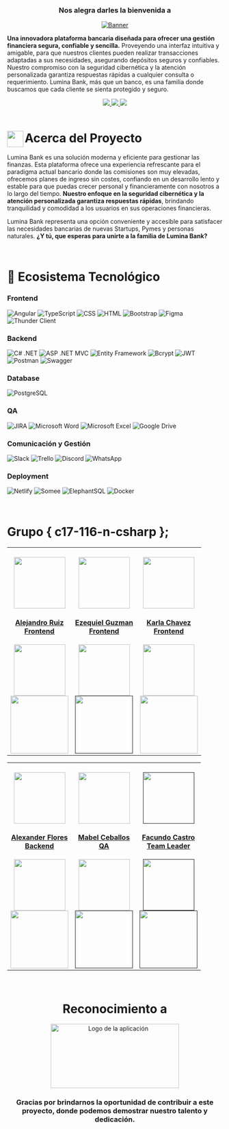 <!-- PLATFORM HEADER & LOGO -->
<div>
  <div align='center'>
  <h3>Nos alegra darles la bienvenida a</h3>
  <a href="https://github.com/No-Country/c17-116-n-csharp" target="_blank">
    <img src="https://raw.githubusercontent.com/No-Country/c17-116-n-csharp/main/Lumina-Client/src/assets/readme-gallery/main-logo.png" alt="Banner">
  </a></div>
<div>
  <p>
    <strong>Una innovadora plataforma bancaria diseñada para ofrecer una gestión financiera segura, confiable y sencilla.</strong> Proveyendo una interfaz intuitiva y amigable, para que nuestros clientes pueden realizar transacciones adaptadas a sus necesidades, asegurando depósitos seguros y confiables. Nuestro compromiso con la seguridad cibernética y la atención personalizada garantiza respuestas rápidas a cualquier consulta o requerimiento. Lumina Bank, más que un banco, es una familia donde buscamos que cada cliente se sienta protegido y seguro.
  </p>
    <div align='center'>
    <a href="https://www.youtube.com/watch?v=BCjnrySrRHA" target="_blank">
          <img  src="https://img.shields.io/badge/VER_DEMO-8B008B?style=for-the-badge&logo=youtube&logoColor=%23FFFFFF"/>
       </a>
   <a href="https://luminabank.netlify.app" target="_blank">
          <img  src="https://img.shields.io/badge/NUESTRO_WEBSITE-8B008B?style=for-the-badge&logo=googlechrome&logoColor=%23FFFFFF"/>
      </a>
      <a href="https://github.com/No-Country/c17-116-n-csharp/issues" target="_blank">
          <img  src="https://img.shields.io/badge/REPORTAR_BUG-8B008B?style=for-the-badge"/>
      </a>
      </div>
</div>

<!-- ABOUT THE PLATFORM -->
<br>
<h1> 
  <img src="https://raw.githubusercontent.com/No-Country/c17-116-n-csharp/main/Lumina-Client/src/assets/readme-gallery/icon.png" width="38px" align='left'>
  Acerca del Proyecto
</h1>

Lumina Bank es una solución moderna y eficiente para gestionar las finanzas. Esta plataforma ofrece una experiencia refrescante para el paradigma actual bancario donde las comisiones son muy elevadas, ofrecemos planes de ingreso sin costes, confiando en un desarrollo lento y estable para que puedas crecer personal y financieramente con nosotros a lo largo del tiempo. <b>Nuestro enfoque en la seguridad cibernética y la atención personalizada garantiza respuestas rápidas</b>, brindando tranquilidad y comodidad a los usuarios en sus operaciones financieras.   

Lumina Bank representa una opción conveniente y accesible para satisfacer las necesidades bancarias de nuevas Startups, Pymes y personas naturales. <b>¿Y tú, que esperas para unirte a la familia de Lumina Bank?</b>  

<!-- TECH STACK -->
<br>
<h1> 
  📡 Ecosistema Tecnológico
</h1>

<h3>Frontend</h3>

![Angular](https://img.shields.io/static/v1?style=for-the-badge&message=Angular&color=DD0031&logo=Angular&logoColor=white&label=)
![TypeScript](https://img.shields.io/static/v1?style=for-the-badge&message=TypeScript&color=3178C6&logo=TypeScript&logoColor=white&label=)
![CSS](https://img.shields.io/static/v1?style=for-the-badge&message=CSS&color=1572B6&logo=CSS3&logoColor=white&label=)
![HTML](https://img.shields.io/static/v1?style=for-the-badge&message=HTML&color=E34F26&logo=HTML5&logoColor=white&label=)
![Bootstrap](https://img.shields.io/static/v1?style=for-the-badge&message=Bootstrap&color=7952B3&logo=Bootstrap&logoColor=white&label=)
![Figma](https://img.shields.io/static/v1?style=for-the-badge&message=Figma&color=F24E1E&logo=Figma&logoColor=white&label=)
![Thunder Client](https://img.shields.io/static/v1?style=for-the-badge&message=Thunder+Client&color=FFA900&logo=Thunderbird&logoColor=white&label=)

<h3>Backend</h3>

![C# .NET](https://img.shields.io/static/v1?style=for-the-badge&message=C%23+.NET&color=512BD4&logo=.NET&logoColor=white&label=)
![ASP .NET MVC](https://img.shields.io/static/v1?style=for-the-badge&message=ASP.NET+MVC&color=512BD4&logo=ASP.NET+MVC&logoColor=white&label=)
![Entity Framework](https://img.shields.io/static/v1?style=for-the-badge&message=Entity+Framework&color=512BD4&logo=Entity+Framework&logoColor=white&label=)
![Bcrypt](https://img.shields.io/static/v1?style=for-the-badge&message=BCrypt&color=512BD4&logo=BCrypt&logoColor=white&label=)
![JWT](https://img.shields.io/badge/JWT-black?style=for-the-badge&logo=JSON%20web%20tokens)
![Postman](https://img.shields.io/static/v1?style=for-the-badge&message=Postman&color=FF6C37&logo=Postman&logoColor=white&label=)
![Swagger](https://img.shields.io/static/v1?style=for-the-badge&message=Swagger&color=6CC24A&logo=Swagger&logoColor=white&label=)

<h3>Database</h3>

![PostgreSQL](https://img.shields.io/static/v1?style=for-the-badge&message=PostgreSQL&color=336791&logo=PostgreSQL&logoColor=white&label=)

<h3>QA</h3>

![JIRA](https://img.shields.io/static/v1?style=for-the-badge&message=JIRA&color=0052CC&logo=JIRA&logoColor=white&label=)
![Microsoft Word](https://img.shields.io/static/v1?style=for-the-badge&message=Microsoft+Word&color=2B579A&logo=Microsoft+Word&logoColor=white&label=)
![Microsoft Excel](https://img.shields.io/static/v1?style=for-the-badge&message=Microsoft+Excel&color=217346&logo=Microsoft+Excel&logoColor=white&label=)
![Google Drive](https://img.shields.io/static/v1?style=for-the-badge&message=Google+Drive&color=4285F4&logo=Google+Drive&logoColor=white&label=)

<h3>Comunicación y Gestión</h3>

![Slack](https://img.shields.io/static/v1?style=for-the-badge&message=Slack&color=4A154B&logo=Slack&logoColor=white&label=)
![Trello](https://img.shields.io/static/v1?style=for-the-badge&message=Trello&color=0079BF&logo=Trello&logoColor=white&label=)
![Discord](https://img.shields.io/static/v1?style=for-the-badge&message=Discord&color=5865F2&logo=Discord&logoColor=white&label=)
![WhatsApp](https://img.shields.io/static/v1?style=for-the-badge&message=WhatsApp&color=25D366&logo=WhatsApp&logoColor=white&label=)

<h3>Deployment</h3>

![Netlify](https://img.shields.io/static/v1?style=for-the-badge&message=Netlify&color=00C7B7&logo=Netlify&logoColor=white&label=)
![Somee](https://img.shields.io/static/v1?style=for-the-badge&message=Somee&color=FF9400&logo=googleearth&logoColor=white&label=)
![ElephantSQL](https://img.shields.io/static/v1?style=for-the-badge&message=ElephantSQL&color=336791&logo=PostgreSQL&logoColor=white&label=)
![Docker](https://img.shields.io/static/v1?style=for-the-badge&message=Docker&color=2496ED&logo=Docker&logoColor=white&label=)

<!-- TEAMMATES -->
<br>
<h1> 
  Grupo { c17-116-n-csharp };
</h1>

<table align='center'>
  <tr>
    <td align='center'>
      <div>
        <br>
        <a href="https://github.com/AJRuiz2204" target="_blank" rel="author">
          <img width="120" src="https://avatars.githubusercontent.com/u/73262005?v=4"/>
        </a>
          <h4>
          <a href="https://github.com/AJRuiz2204" target="_blank">Alejandro Ruiz</a>
            <br>
            <a href="https://github.com/AJRuiz2204" target="_blank"><u>Frontend</u></a>
          </h4>
        <div style='display: flex; flex-direction: column'>
        <a href="https://github.com/AJRuiz2204" target="_blank">
          <img width="120" src="https://img.shields.io/static/v1?style=for-the-badge&message=GitHub&color=172B4D&logo=GitHub&logoColor=FFFFFF&label="/>
        </a>
        <a href="https://www.linkedin.com/in/alejandro-jose-ruiz-estrada-686710187/" target="_blank">
          <img width="135" src="https://img.shields.io/badge/linkedin%20-%230077B5.svg?&style=for-the-badge&logo=linkedin&logoColor=white"/>
        </a>
        </div>
      </div>
    </td>
    <td align='center'>
      <div>
        <br>
        <a href="https://github.com/EzeAleGuzman" target="_blank" rel="author">
          <img width="120" src="https://avatars.githubusercontent.com/u/124918739?v=4"/>
        </a>
          <h4>
          <a href="https://github.com/EzeAleGuzman" target="_blank">Ezequiel Guzman</a>
            <br>
            <a href="https://github.com/EzeAleGuzman" target="_blank"><u>Frontend</u></a>
          </h4>
        <div style='display: flex; flex-direction: column'>
        <a href="https://github.com/EzeAleGuzman" target="_blank">
          <img width="120" src="https://img.shields.io/static/v1?style=for-the-badge&message=GitHub&color=172B4D&logo=GitHub&logoColor=FFFFFF&label="/>
        </a>
        <a href="" target="_blank">
          <img width="135" src="https://img.shields.io/badge/linkedin%20-%230077B5.svg?&style=for-the-badge&logo=linkedin&logoColor=white"/>
        </a>
        </div>
      </div>
    </td>
    <td align='center'>
      <div>
        <br>
        <a href="https://github.com/KarlaGreta" target="_blank" rel="author">
          <img width="120" src="https://avatars.githubusercontent.com/u/109876143?v=4"/>
        </a>
          <h4>
          <a href="https://github.com/KarlaGreta" target="_blank">Karla Chavez</a>
            <br>
            <a href="https://github.com/KarlaGreta" target="_blank"><u>Frontend</u></a>
          </h4>
        <div style='display: flex; flex-direction: column'>
        <a href="https://github.com/KarlaGreta" target="_blank">
          <img width="120" src="https://img.shields.io/static/v1?style=for-the-badge&message=GitHub&color=172B4D&logo=GitHub&logoColor=FFFFFF&label="/>
        </a>
        <a href="https://www.linkedin.com/in/karla-greta-chavez-malpartida/" target="_blank">
          <img width="135" src="https://img.shields.io/badge/linkedin%20-%230077B5.svg?&style=for-the-badge&logo=linkedin&logoColor=white"/>
        </a>
        </div>
      </div>
    </td>
  </tr>
  </table>
<table align='center'>
  <tr>
    <td align='center'>
      <div>
        <br>
        <a href="https://github.com/AlexanderFRT" target="_blank" rel="author">
          <img width="120" src="https://media.licdn.com/dms/image/D4E03AQGziKE6HRWajg/profile-displayphoto-shrink_800_800/0/1708200497858?e=1719446400&v=beta&t=e0KnoBB904KkVda1hSYkkS4ZTDcE1IhvuS5ZdI14XTg"/>
        </a>
          <h4>
          <a href="https://github.com/AlexanderFRT" target="_blank">Alexander Flores</a>
            <br>
            <a href="https://github.com/AlexanderFRT" target="_blank"><u>Backend</u></a>
          </h4>
        <div style='display: flex; flex-direction: column'>
        <a href="https://github.com/AlexanderFRT" target="_blank">
          <img width="120" src="https://img.shields.io/static/v1?style=for-the-badge&message=GitHub&color=172B4D&logo=GitHub&logoColor=FFFFFF&label="/>
        </a>
        <a href="https://www.linkedin.com/in/alexanderfloresreyes" target="_blank">
          <img width="135" src="https://img.shields.io/badge/linkedin%20-%230077B5.svg?&style=for-the-badge&logo=linkedin&logoColor=white"/>
        </a>
        </div>
      </div>
    </td>
    <td align='center'>
      <div>
        <br>
        <a href="https://github.com/Mabel4ita" target="_blank" rel="author">
          <img width="120" src="https://avatars.githubusercontent.com/u/165090940?v=4"/>
        </a>
          <h4>
          <a href="https://github.com/Mabel4ita" target="_blank">Mabel Ceballos</a>
            <br>
            <a href="https://github.com/Mabel4ita" target="_blank"><u>QA</u></a>
          </h4>
        <div style='display: flex; flex-direction: column'>
        <a href="https://github.com/Mabel4ita" target="_blank">
          <img width="120" src="https://img.shields.io/static/v1?style=for-the-badge&message=GitHub&color=172B4D&logo=GitHub&logoColor=FFFFFF&label="/>
        </a>
        <a href="" target="_blank">
          <img width="135" src="https://img.shields.io/badge/linkedin%20-%230077B5.svg?&style=for-the-badge&logo=linkedin&logoColor=white"/>
        </a>
        </div>
      </div>
    </td>
    <td align='center'>
      <div>
        <br>
        <a href="" target="_blank" rel="author">
          <img width="120" src="https://ca.slack-edge.com/T02KS88FB0E-U06QZ4A0QLQ-gf6e89681492-512"/>
        </a>
          <h4>
          <a href="" target="_blank">Facundo Castro</a>
            <br>
            <a href="" target="_blank"><u>Team Leader</u></a>
          </h4>
        <div style='display: flex; flex-direction: column'>
        <a href="" target="_blank">
          <img width="120" src="https://img.shields.io/static/v1?style=for-the-badge&message=GitHub&color=172B4D&logo=GitHub&logoColor=FFFFFF&label="/>
        </a>
        <a href="" target="_blank">
          <img width="135" src="https://img.shields.io/badge/linkedin%20-%230077B5.svg?&style=for-the-badge&logo=linkedin&logoColor=white"/>
        </a>
        </div>
      </div>
    </td>
  </tr>
  </table>

<!-- RECOGNITION -->
<br>
<div align='center'>
<h1>Reconocimiento a</h1>
  <a href="https://www.nocountry.tech/" target="_blank">
  <img src="https://assets-global.website-files.com/65773955177041dbf059ed20/6584760759a54bef40894700_Logo%20navbar.svg" alt="Logo de la aplicación" width="300" height="150" style="display: block; margin: 0 auto;">
  </a>
  <h3>Gracias por brindarnos la oportunidad de contribuir a este proyecto, donde podemos demostrar nuestro talento y dedicación.</h3>
</div>

